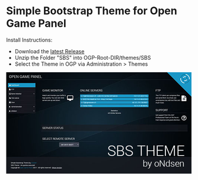 # Simple Bootstrap Theme for Open Game Panel

Install Instructions:
 * Download the [latest Release](https://github.com/oNdsen/OGP_SBS/archive/master.zip)
 * Unzip the Folder "SBS" into OGP-Root-DIR/themes/SBS
 * Select the Theme in OGP via Administration > Themes


![SBS Theme](SBSTheme.jpg?raw=true")
